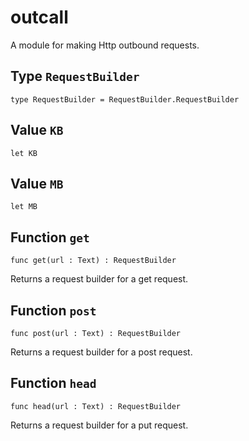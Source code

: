 # outcall
A module for making Http outbound requests.

## Type `RequestBuilder`
``` motoko no-repl
type RequestBuilder = RequestBuilder.RequestBuilder
```


## Value `KB`
``` motoko no-repl
let KB
```


## Value `MB`
``` motoko no-repl
let MB
```


## Function `get`
``` motoko no-repl
func get(url : Text) : RequestBuilder
```

Returns a request builder for a get request.

## Function `post`
``` motoko no-repl
func post(url : Text) : RequestBuilder
```

Returns a request builder for a post request.

## Function `head`
``` motoko no-repl
func head(url : Text) : RequestBuilder
```

Returns a request builder for a put request.

